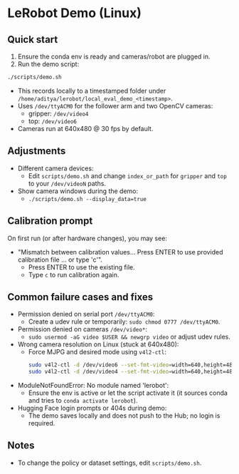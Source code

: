 # LeRobot Demo (Linux)

## Quick start

1) Ensure the conda env is ready and cameras/robot are plugged in.
2) Run the demo script:

```bash
./scripts/demo.sh
```

- This records locally to a timestamped folder under `/home/aditya/lerobot/local_eval_demo_<timestamp>`.
- Uses `/dev/ttyACM0` for the follower arm and two OpenCV cameras:
  - gripper: `/dev/video4`
  - top: `/dev/video6`
- Cameras run at 640x480 @ 30 fps by default.

## Adjustments

- Different camera devices:
  - Edit `scripts/demo.sh` and change `index_or_path` for `gripper` and `top` to your `/dev/videoN` paths.
- Show camera windows during the demo:
  - `./scripts/demo.sh --display_data=true`

## Calibration prompt

On first run (or after hardware changes), you may see:

- "Mismatch between calibration values... Press ENTER to use provided calibration file ... or type 'c'".
  - Press ENTER to use the existing file.
  - Type `c` to run calibration again.

## Common failure cases and fixes

- Permission denied on serial port `/dev/ttyACM0`:
  - Create a udev rule or temporarily: `sudo chmod 0777 /dev/ttyACM0`.
- Permission denied on cameras `/dev/video*`:
  - `sudo usermod -aG video $USER && newgrp video` or adjust udev rules.
- Wrong camera resolution on Linux (stuck at 640x480):
  - Force MJPG and desired mode using `v4l2-ctl`:
    ```bash
    sudo v4l2-ctl -d /dev/video6 --set-fmt-video=width=640,height=480,pixelformat=MJPG --set-parm=30
    sudo v4l2-ctl -d /dev/video4 --set-fmt-video=width=640,height=480,pixelformat=MJPG --set-parm=30
    ```
- ModuleNotFoundError: No module named 'lerobot':
  - Ensure the env is active or let the script activate it (it sources conda and tries to `conda activate lerobot`).
- Hugging Face login prompts or 404s during demo:
  - The demo saves locally and does not push to the Hub; no login is required.

## Notes

- To change the policy or dataset settings, edit `scripts/demo.sh`.
